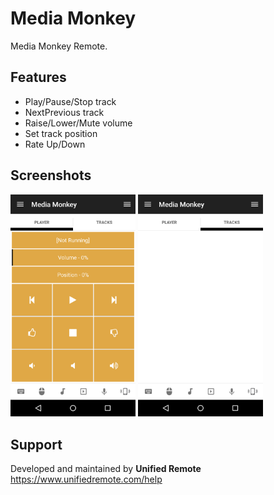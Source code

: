 # Media Monkey
Media Monkey Remote.

## Features
*  Play/Pause/Stop track
*  NextPrevious track
*  Raise/Lower/Mute volume
*  Set track position
*  Rate Up/Down

## Screenshots
<img src="screen-tab0.png" width="200" />
<img src="screen-tab1.png" width="200" />

## Support
Developed and maintained by **Unified Remote**  
https://www.unifiedremote.com/help
